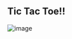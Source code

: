 ## Tic Tac Toe!!
![image](https://user-images.githubusercontent.com/26680128/37239816-474b0cc4-2407-11e8-9061-5aa61b3dfea5.png)
